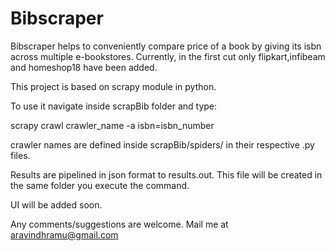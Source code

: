 Bibscraper
==========


Bibscraper helps to conveniently compare price of a book by giving its isbn across multiple e-bookstores.
Currently, in the first cut only flipkart,infibeam and homeshop18 have been added.

This project is based on scrapy module in python.

To use it navigate inside scrapBib folder and type:

scrapy crawl crawler_name -a isbn=isbn_number

crawler names are defined inside scrapBib/spiders/ in their respective .py files.

Results are pipelined in  json format to results.out. This file will be created
in the same folder you execute the command.

UI will be added soon.

Any comments/suggestions are welcome. Mail me at aravindhramu@gmail.com

